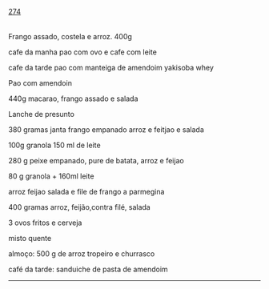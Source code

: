 [274](https://github.com/guilhermeprokisch/ideias/issues/274) 
###### 

Frango assado, costela e arroz. 400g


cafe da manha pao com ovo e cafe com leite


cafe da tarde pao com manteiga de amendoim
yakisoba
whey


Pao com amendoin


440g macarao, frango assado e salada


Lanche de presunto


380 gramas janta frango empanado arroz e feitjao e salada


100g granola 150 ml de leite


280 g peixe empanado, pure de batata, arroz e feijao


80 g granola + 160ml leite


arroz feijao salada e file de frango a parmegina


400 gramas arroz, feijão,contra filé, salada


3 ovos fritos e cerveja


misto quente


almoço: 500 g de arroz tropeiro e churrasco


café da tarde: sanduiche de pasta de amendoim

-------------------------------------------------------------------------------

